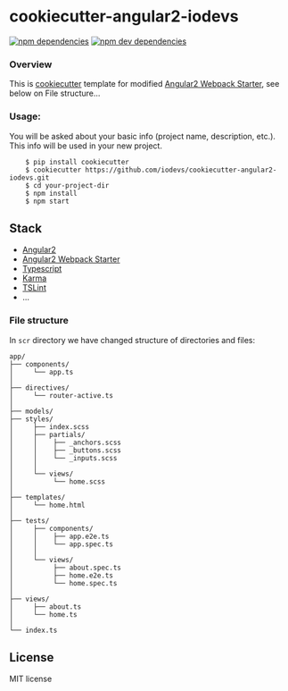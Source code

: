 # cookiecutter-angular2-iodevs

[![npm dependencies](https://david-dm.org/iodevs/cookiecutter-angular2-iodevs.svg?path=%7B%7Bcookiecutter.project_name%7D%7D)](https://david-dm.org/iodevs/cookiecutter-angular2-iodevs?path=%7B%7Bcookiecutter.project_name%7D%7D)
[![npm dev dependencies](https://david-dm.org/iodevs/cookiecutter-angular2-iodevs/dev-status.svg?path={{cookiecutter.project_name}})](https://david-dm.org/iodevs/cookiecutter-angular2-iodevs?path=%7B%7Bcookiecutter.project_name%7D%7D&info=devDependencies#info=devDependencies&view=table)

### Overview

This is [cookiecutter](https://github.com/audreyr/cookiecutter) template for modified [Angular2 Webpack Starter](https://github.com/AngularClass/angular2-webpack-starter), see below on File structure...


### Usage:
You will be asked about your basic info (project name, description, etc.). This info will be used in your new project.

```
    $ pip install cookiecutter
    $ cookiecutter https://github.com/iodevs/cookiecutter-angular2-iodevs.git
    $ cd your-project-dir
    $ npm install
    $ npm start
```

## Stack

- [Angular2](https://angular.io/)
- [Angular2 Webpack Starter](https://github.com/AngularClass/angular2-webpack-starter)
- [Typescript](https://www.typescriptlang.org/)
- [Karma](https://karma-runner.github.io/0.13/index.html)
- [TSLint](http://scikit-learn.org/stable/)
- ...

### File structure

In `scr` directory we have changed structure of directories and files:
```
app/
├── components/
│     └── app.ts
│
├── directives/
│     └── router-active.ts
│
├── models/
├── styles/
│     ├── index.scss
│     ├── partials/
│     │    ├── _anchors.scss
│     │    ├── _buttons.scss
│     │    └── _inputs.scss
│     │
│     └── views/
│          └── home.scss
│
├── templates/
│     └── home.html
│
├── tests/
│     ├── components/
│     │    ├── app.e2e.ts
│     │    └── app.spec.ts
│     │
│     └── views/
│          ├── about.spec.ts
│          ├── home.e2e.ts
│          └── home.spec.ts
│
├── views/
│     ├── about.ts
│     └── home.ts
│
└── index.ts
```

## License

MIT license


